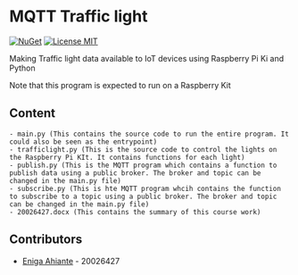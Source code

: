 # MQTT Traffic light
[![NuGet](https://img.shields.io/badge/nuget-v1.0.0-blue)](https://www.nuget.org/packages/NubanLibrary)
[![License MIT](https://img.shields.io/badge/license-MIT-green.svg)](https://opensource.org/licenses/MIT)

Making Traffic light data available to IoT devices using Raspberry Pi Ki and Python

Note that this program is expected to run on a Raspberry Kit

## Content
```
- main.py (This contains the source code to run the entire program. It could also be seen as the entrypoint)
- trafficlight.py (This is the source code to control the lights on the Raspberry Pi KIt. It contains functions for each light)
- publish.py (This is the MQTT program which contains a function to publish data using a public broker. The broker and topic can be changed in the main.py file)
- subscribe.py (This is hte MQTT program whcih contains the function to subscribe to a topic using a public broker. The broker and topic can be changed in the main.py file)
- 20026427.docx (This contains the summary of this course work)
```

## Contributors

* [Eniga Ahiante](https://github.com/eniga) - 20026427
